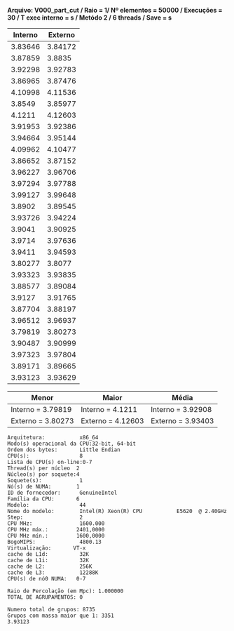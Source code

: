 **Arquivo: V000_part_cut / Raio = 1/ Nº elementos = 50000 / Execuções = 30 / T exec interno = s / Metódo 2 / 6 threads / Save = s**
 
| Interno | Externo |
|---------| ------- |
|3.83646|3.84172|
|3.87859|3.8835|
|3.92298|3.92783|
|3.86965|3.87476|
|4.10998|4.11536|
|3.8549|3.85977|
|4.1211|4.12603|
|3.91953|3.92386|
|3.94664|3.95144|
|4.09962|4.10477|
|3.86652|3.87152|
|3.96227|3.96706|
|3.97294|3.97788|
|3.99127|3.99648|
|3.8902|3.89545|
|3.93726|3.94224|
|3.9041|3.90925|
|3.9714|3.97636|
|3.9411|3.94593|
|3.80277|3.8077|
|3.93323|3.93835|
|3.88577|3.89084|
|3.9127|3.91765|
|3.87704|3.88197|
|3.96512|3.96937|
|3.79819|3.80273|
|3.90487|3.90999|
|3.97323|3.97804|
|3.89171|3.89665|
|3.93123|3.93629|

|Menor|Maior|Média|
|------|------|------|
|Interno = 3.79819|Interno = 4.1211|Interno = 3.92908|
|Externo = 3.80273|Externo = 4.12603|Externo = 3.93403|
```<code>
Arquitetura:           x86_64
Modo(s) operacional da CPU:32-bit, 64-bit
Ordem dos bytes:       Little Endian
CPU(s):                8
Lista de CPU(s) on-line:0-7
Thread(s) per núcleo  2
Núcleo(s) por soquete:4
Soquete(s):            1
Nó(s) de NUMA:        1
ID de fornecedor:      GenuineIntel
Família da CPU:       6
Modelo:                44
Nome do modelo:        Intel(R) Xeon(R) CPU           E5620  @ 2.40GHz
Step:                  2
CPU MHz:               1600.000
CPU MHz máx.:         2401,0000
CPU MHz mín.:         1600,0000
BogoMIPS:              4800.13
Virtualização:       VT-x
cache de L1d:          32K
cache de L1i:          32K
cache de L2:           256K
cache de L3:           12288K
CPU(s) de nó0 NUMA:   0-7

Raio de Percolação (em Mpc): 1.000000 
TOTAL DE AGRUPAMENTOS: 0  

Numero total de grupos: 8735 
Grupos com massa maior que 1: 3351 
3.93123